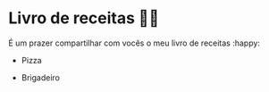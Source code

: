 # Livro de receitas :woman_cook:

É um prazer compartilhar com vocês o meu livro de receitas :happy:



- Pizza  

- Brigadeiro

  

  
  
  
